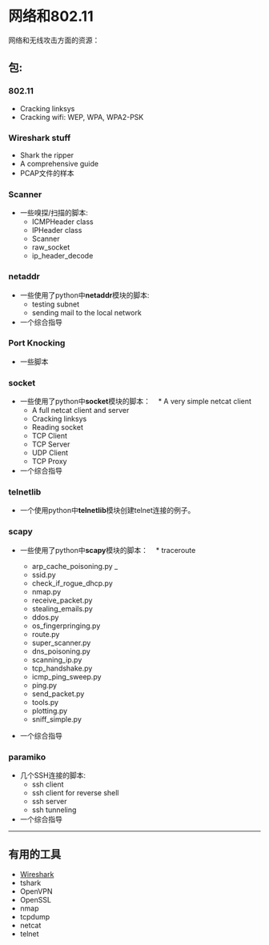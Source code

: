 # 网络和802.11

网络和无线攻击方面的资源：

## 包:

### 802.11

- Cracking linksys
- Cracking wifi: WEP, WPA, WPA2-PSK


### Wireshark stuff

- Shark the ripper
- A comprehensive guide
- PCAP文件的样本

### Scanner

- 一些嗅探/扫描的脚本:
    * ICMPHeader class
    * IPHeader class
    * Scanner
    * raw_socket
    * ip_header_decode

### netaddr

- 一些使用了python中**netaddr**模块的脚本:
    * testing subnet
    * sending mail to the local network
- 一个综合指导

### Port Knocking

- 一些脚本

### socket

- 一些使用了python中**socket**模块的脚本：
    * A very simple netcat client
    * A full netcat client and server
    * Cracking linksys
    * Reading socket
    * TCP Client
    * TCP Server
    * UDP Client
    * TCP Proxy
- 一个综合指导


### telnetlib

- 一个使用python中**telnetlib**模块创建telnet连接的例子。



### scapy

- 一些使用了python中**scapy**模块的脚本：
    * traceroute
    * arp_cache_poisoning.py  _
    * ssid.py
    * check_if_rogue_dhcp.py
    * nmap.py
    * receive_packet.py
    * stealing_emails.py
    * ddos.py
    * os_fingerpringing.py
    * route.py
    * super_scanner.py
    * dns_poisoning.py
    * scanning_ip.py
    * tcp_handshake.py
    * icmp_ping_sweep.py
    * ping.py
    * send_packet.py
    * tools.py
    * plotting.py
    * sniff_simple.py

- 一个综合指导


### paramiko

- 几个SSH连接的脚本:
    * ssh client
    * ssh client for reverse shell
    * ssh server
    * ssh tunneling
- 一个综合指导


---

## 有用的工具

- [Wireshark](http://bt3gl.github.io/wiresharking-for-fun-or-profit.html)
- tshark
- OpenVPN
- OpenSSL
- nmap
- tcpdump
- netcat
- telnet
